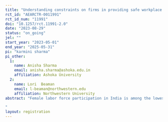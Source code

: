 ```yaml
---
title: "Understanding constraints on firms in providing safe workplace for women "
rct_id: "AEARCTR-0011991"
rct_id_num: "11991"
doi: "10.1257/rct.11991-2.0"
date: "2023-08-29"
status: "on_going"
jel: ""
start_year: "2023-05-01"
end_year: "2025-05-31"
pi: "karmini sharma"
pi_other:
  1:
    name: Anisha Sharma
    email: anisha.sharma@ashoka.edu.in
    affiliation: Ashoka University
  2:
    name: Lori  Beaman
    email: l-beaman@northwestern.edu
    affiliation: Northwestern University
abstract: "Female labor force participation in India is among the lowest in the world and has been falling over the past three decades. Safer workplaces may help encourage more women to apply for work (Jayachandran (2020)) especially in countries like India where female labor force participation is low and where stigma related to sexual harassment is high (Borker (2017), Sharma (2022)). Sexual harassment of Women at Workplace Act 2013 (SHWA) was implemented in India to promote the provision of safety amenities at work for women. The institutional mechanisms mandated by the law could improve the perceived and actual safety of working women and their consequent labor market outcomes. In this study, we aim to understand the challenges faced by Indian firms in creating a safe workplace for women. We randomly provide two information interventions to HR managers at corporate firms on i) legal compliance guidelines of SHWA 2013 and ii) job-seeker preferences on amenities at the workplace. We then aim to analyze changes in hiring managers' beliefs on job-seeker preferences, prevalence of sexual harassment and willingness to invest in workplace safety.  One key outcome of this study will be firm's (represented by the hiring manager's) willingness to sign up and attend a workplace safety webinar organized by our partnering NGO. 
"
layout: registration
---
```


